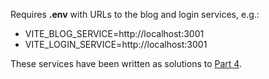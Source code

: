 
Requires **.env** with URLs to the blog and login services, e.g.:

* VITE_BLOG_SERVICE=http://localhost:3001
* VITE_LOGIN_SERVICE=http://localhost:3001
 
These services have been written as solutions to [Part 4](../../part4).


